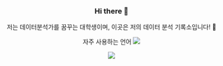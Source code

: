 <h3 align="center"> Hi there 👋 </h3>
<p align="center">
저는 데이터분석가를 꿈꾸는 대학생이며, 이곳은 저의 데이터 분석 기록소입니다! 🤗
</p>
<p align="center">
자주 사용하는 언어
<img src="https://img.shields.io/badge/Python-3766AB?style=flat-square&logo=Python&logoColor=white"/>
</p>
<p align="center"> 
  <img src="https://github-readme-stats.vercel.app/api?username=jiw000&show_icons=true&theme=default"/></a>
</p>


<!--
**jiw000/jiw000** is a ✨ _special_ ✨ repository because its `README.md` (this file) appears on your GitHub profile.

Here are some ideas to get you started:

- 🔭 I’m currently working on ...
- 🌱 I’m currently learning ...
- 👯 I’m looking to collaborate on ...
- 🤔 I’m looking for help with ...
- 💬 Ask me about ...
- 📫 How to reach me: ...
- 😄 Pronouns: ...
- ⚡ Fun fact: ...
-->
